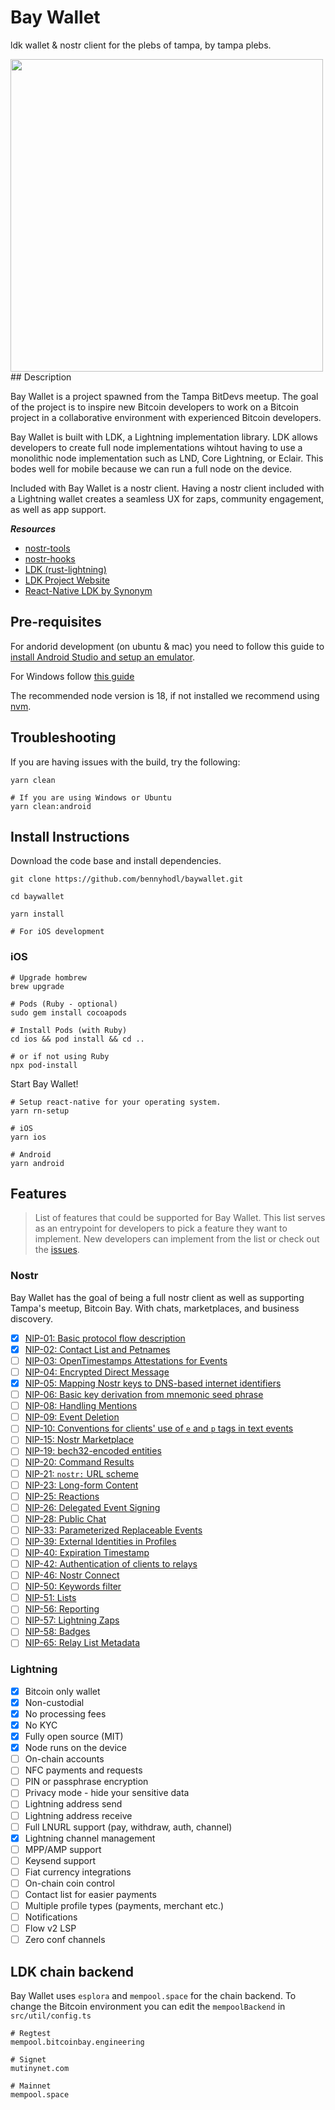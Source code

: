 # Bay Wallet

ldk wallet & nostr client for the plebs of tampa, by tampa plebs.

<image src="https://cdn.nostr.build/i/c612b980726fcc93ea1258935c803891e084e3095d56a3953c8fc6cb90fd303e.jpg" width="500" height="500">
## Description

Bay Wallet is a project spawned from the Tampa BitDevs meetup. The goal of the project is to inspire new Bitcoin developers to work on a Bitcoin project in a collaborative environment with experienced Bitcoin developers.

Bay Wallet is built with LDK, a Lightning implementation library. LDK allows developers to create full node implementations wihtout having to use a monolithic node implementation such as LND, Core Lightning, or Eclair. This bodes well for mobile because we can run a full node on the device.

Included with Bay Wallet is a nostr client. Having a nostr client included with a Lightning wallet creates a seamless UX for zaps, community engagement, as well as app support.

***Resources***
* [nostr-tools](https://github.com/nbd-wtf/nostr-tools)
* [nostr-hooks](https://github.com/sepehr-safari/nostr-hooks)
* [LDK (rust-lightning)](https://github.com/lightningdevkit/rust-lightning)
* [LDK Project Website](https://lightningdevkit.org/)
* [React-Native LDK by Synonym](https://github.com/synonymdev/react-native-ldk)

## Pre-requisites

For andorid development (on ubuntu & mac) you need to follow this guide to [install Android Studio and setup an emulator](https://androidwave.com/install-and-setup-react-native-on-ubuntu/).

For Windows follow [this guide](https://reactnative.dev/docs/environment-setup)

The recommended node version is 18, if not installed we recommend using [nvm](https://github.com/nvm-sh/nvm).

## Troubleshooting

If you are having issues with the build, try the following:
```
yarn clean

# If you are using Windows or Ubuntu
yarn clean:android

```

## Install Instructions

Download the code base and install dependencies.
```
git clone https://github.com/bennyhodl/baywallet.git

cd baywallet

yarn install

# For iOS development

```

### iOS
```
# Upgrade hombrew
brew upgrade

# Pods (Ruby - optional)
sudo gem install cocoapods

# Install Pods (with Ruby)
cd ios && pod install && cd ..

# or if not using Ruby
npx pod-install
```

Start Bay Wallet!
```
# Setup react-native for your operating system.
yarn rn-setup

# iOS
yarn ios

# Android
yarn android
```
## Features
> List of features that could be supported for Bay Wallet. This list serves as an entrypoint for developers to pick a feature they want to implement. New developers can implement from the list or check out the [issues](https://github.com/bennyhodl/baywallet/issues).

### Nostr

Bay Wallet has the goal of being a full nostr client as well as supporting Tampa's meetup, Bitcoin Bay. With chats, marketplaces, and business discovery.

- [x] [NIP-01: Basic protocol flow description](https://github.com/nostr-protocol/nips/blob/master/01.md)<br>
- [x] [NIP-02: Contact List and Petnames](https://github.com/nostr-protocol/nips/blob/master/02.md)<br>
- [ ] [NIP-03: OpenTimestamps Attestations for Events](https://github.com/nostr-protocol/nips/blob/master/03.md)<br>
- [ ] [NIP-04: Encrypted Direct Message](https://github.com/nostr-protocol/nips/blob/master/04.md)<br>
- [x] [NIP-05: Mapping Nostr keys to DNS-based internet identifiers](https://github.com/nostr-protocol/nips/blob/master/05.md)<br>
- [ ] [NIP-06: Basic key derivation from mnemonic seed phrase](https://github.com/nostr-protocol/nips/blob/master/06.md)<br>
- [ ] [NIP-08: Handling Mentions](https://github.com/nostr-protocol/nips/blob/master/08.md)<br>
- [ ] [NIP-09: Event Deletion](https://github.com/nostr-protocol/nips/blob/master/09.md)<br>
- [ ] [NIP-10: Conventions for clients' use of `e` and `p` tags in text events](https://github.com/nostr-protocol/nips/blob/master/10.md)<br>
- [ ] [NIP-15: Nostr Marketplace](https://github.com/nostr-protocol/nips/blob/master/15.md)
- [ ] [NIP-19: bech32-encoded entities](https://github.com/nostr-protocol/nips/blob/master/19.md)<br>
- [ ] [NIP-20: Command Results](https://github.com/nostr-protocol/nips/blob/master/20.md)<br>
- [ ] [NIP-21: `nostr:` URL scheme](https://github.com/nostr-protocol/nips/blob/master/21.md)<br>
- [ ] [NIP-23: Long-form Content](https://github.com/nostr-protocol/nips/blob/master/23.md)<br>
- [ ] [NIP-25: Reactions](https://github.com/nostr-protocol/nips/blob/master/25.md)<br>
- [ ] [NIP-26: Delegated Event Signing](https://github.com/nostr-protocol/nips/blob/master/26.md)<br>
- [ ] [NIP-28: Public Chat](https://github.com/nostr-protocol/nips/blob/master/28.md)<br>
- [ ] [NIP-33: Parameterized Replaceable Events](https://github.com/nostr-protocol/nips/blob/master/33.md)<br>
- [ ] [NIP-39: External Identities in Profiles](https://github.com/nostr-protocol/nips/blob/master/39.md)<br>
- [ ] [NIP-40: Expiration Timestamp](https://github.com/nostr-protocol/nips/blob/master/40.md)<br>
- [ ] [NIP-42: Authentication of clients to relays](https://github.com/nostr-protocol/nips/blob/master/42.md)<br>
- [ ] [NIP-46: Nostr Connect](https://github.com/nostr-protocol/nips/blob/master/46.md)<br>
- [ ] [NIP-50: Keywords filter](https://github.com/nostr-protocol/nips/blob/master/50.md)<br>
- [ ] [NIP-51: Lists](https://github.com/nostr-protocol/nips/blob/master/51.md)<br>
- [ ] [NIP-56: Reporting](https://github.com/nostr-protocol/nips/blob/master/56.md)<br>
- [ ] [NIP-57: Lightning Zaps](https://github.com/nostr-protocol/nips/blob/master/57.md)<br>
- [ ] [NIP-58: Badges](https://github.com/nostr-protocol/nips/blob/master/58.md)<br>
- [ ] [NIP-65: Relay List Metadata](https://github.com/nostr-protocol/nips/blob/master/65.md)<br>

### Lightning

- [x] Bitcoin only wallet
- [x] Non-custodial
- [x] No processing fees
- [x] No KYC
- [x] Fully open source (MIT)
- [x] Node runs on the device
- [ ] On-chain accounts
- [ ] NFC payments and requests
- [ ] PIN or passphrase encryption
- [ ] Privacy mode - hide your sensitive data
- [ ] Lightning address send
- [ ] Lightning address receive
- [ ] Full LNURL support (pay, withdraw, auth, channel)
- [x] Lightning channel management
- [ ] MPP/AMP support
- [ ] Keysend support
- [ ] Fiat currency integrations
- [ ] On-chain coin control
- [ ] Contact list for easier payments
- [ ] Multiple profile types (payments, merchant etc.)
- [ ] Notifications 
- [ ] Flow v2 LSP
- [ ] Zero conf channels

## LDK chain backend
Bay Wallet uses `esplora` and `mempool.space` for the chain backend. To change the Bitcoin environment you can edit the `mempoolBackend` in `src/util/config.ts`
```
# Regtest
mempool.bitcoinbay.engineering

# Signet
mutinynet.com

# Mainnet
mempool.space
```
